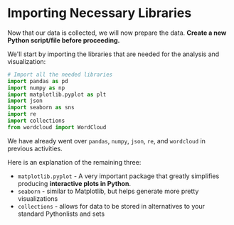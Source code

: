 # Importing Necessary Libraries

Now that our data is collected, we will now prepare the data. **Create a new Python script/file before proceeding.**

We'll start by importing the libraries that are needed for the analysis and visualization:

```python
# Import all the needed libraries
import pandas as pd
import numpy as np
import matplotlib.pyplot as plt
import json
import seaborn as sns
import re
import collections
from wordcloud import WordCloud
```

We have already went over `pandas`, `numpy`, `json`, `re`, and `wordcloud` in previous activities. 

Here is an explanation of the remaining three:

* `matplotlib.pyplot` - A very important package that greatly simplifies producing **interactive plots in Python**.
* `seaborn` - similar to Matplotlib, but helps generate more pretty visualizations
* `collections` - allows for data to be stored in alternatives to your standard Pythonlists and sets